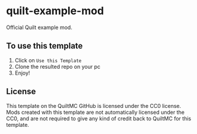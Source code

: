 # quilt-example-mod
Official Quilt example mod.


## To use this template
1. Click on `Use this Template`
2. Clone the resulted repo on your pc
3. Enjoy!

## License
This template on the QuiltMC GitHub is licensed under the CC0 license.
Mods created with this template are not automatically licensed under the CC0, and are not required to give any kind of credit back to QuiltMC for this template.
